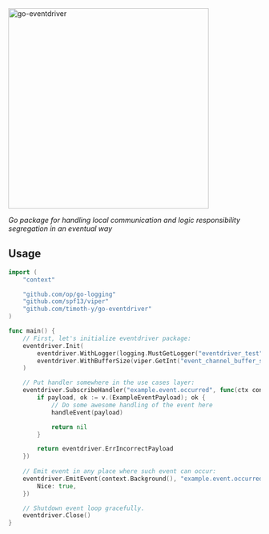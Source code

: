 <img src="https://github.com/timoth-y/go-eventdriver/blob/main/docs/go-eventdriver.png?raw=true" alt="go-eventdriver" width="400px"/>

_Go package for handling local communication and logic responsibility segregation in an eventual way_

## Usage

```go
import (
	"context"

	"github.com/op/go-logging"
	"github.com/spf13/viper"
	"github.com/timoth-y/go-eventdriver"
)

func main() {
	// First, let's initialize eventdriver package:
	eventdriver.Init(
		eventdriver.WithLogger(logging.MustGetLogger("eventdriver_test")),
		eventdriver.WithBufferSize(viper.GetInt("event_channel_buffer_size")),
	)

	// Put handler somewhere in the use cases layer:
	eventdriver.SubscribeHandler("example.event.occurred", func(ctx context.Context, v interface{}) error {
		if payload, ok := v.(ExampleEventPayload); ok {
			// Do some awesome handling of the event here
			handleEvent(payload)

			return nil
		}

		return eventdriver.ErrIncorrectPayload
	})
	
	// Emit event in any place where such event can occur:
	eventdriver.EmitEvent(context.Background(), "example.event.occurred", ExampleEventPayload{
		Nice: true,
	})

	// Shutdown event loop gracefully.
	eventdriver.Close()
}
```
